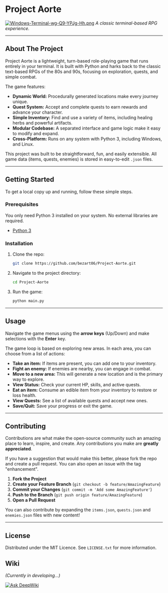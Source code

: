 # Project Aorte

[![Windows-Terminal-wg-Q9-YPJg-Hh.png](https://i.postimg.cc/XYfvcVs5/Windows-Terminal-wg-Q9-YPJg-Hh.png)](https://postimg.cc/YvSktwK2) 
*A classic terminal-based RPG experience.*

---

## About The Project

Project Aorte is a lightweight, turn-based role-playing game that runs entirely in your terminal. It is built with Python and harks back to the classic text-based RPGs of the 80s and 90s, focusing on exploration, quests, and simple combat.

The game features:
* **Dynamic World:** Procedurally generated locations make every journey unique.
* **Quest System:** Accept and complete quests to earn rewards and advance your character.
* **Simple Inventory:** Find and use a variety of items, including healing herbs and powerful artifacts.
* **Modular Codebase:** A separated interface and game logic make it easy to modify and expand.
* **Cross-Platform:** Runs on any system with Python 3, including Windows, and Linux.

This project was built to be straightforward, fun, and easily extensible. All game data (items, quests, enemies) is stored in easy-to-edit `.json` files.

---

## Getting Started

To get a local copy up and running, follow these simple steps.

### Prerequisites

You only need Python 3 installed on your system. No external libraries are required.
* [Python 3](https://www.python.org/downloads/)

### Installation

1.  Clone the repo:
    ```sh
    git clone https://github.com/bezart06/Project-Aorte.git
    ```
2.  Navigate to the project directory:
    ```sh
    cd Project-Aorte
    ```
3.  Run the game:
    ```sh
    python main.py
    ```

---

## Usage

Navigate the game menus using the **arrow keys** (Up/Down) and make selections with the **Enter** key.

The game loop is based on exploring new areas. In each area, you can choose from a list of actions:
* **Take an item:** If items are present, you can add one to your inventory.
* **Fight an enemy:** If enemies are nearby, you can engage in combat.
* **Move to a new area:** This will generate a new location and is the primary way to explore.
* **View Status:** Check your current HP, skills, and active quests.
* **Eat an item:** Consume an edible item from your inventory to restore or loss health.
* **View Quests:** See a list of available quests and accept new ones.
* **Save/Quit:** Save your progress or exit the game.

---

## Contributing

Contributions are what make the open-source community such an amazing place to learn, inspire, and create. Any contributions you make are **greatly appreciated**.

If you have a suggestion that would make this better, please fork the repo and create a pull request. You can also open an issue with the tag "enhancement".

1.  **Fork the Project**
2.  **Create your Feature Branch** (`git checkout -b feature/AmazingFeature`)
3.  **Commit your Changes** (`git commit -m 'Add some AmazingFeature'`)
4.  **Push to the Branch** (`git push origin feature/AmazingFeature`)
5.  **Open a Pull Request**

You can also contribute by expanding the `items.json`, `quests.json` and `enemies.json` files with new content!

---

## License

Distributed under the MIT Licence. See `LICENSE.txt` for more information.

## Wiki

*(Currently in developing...)*

[![Ask DeepWiki](https://deepwiki.com/badge.svg)](https://deepwiki.com/bezart06/Project_Aorte)
